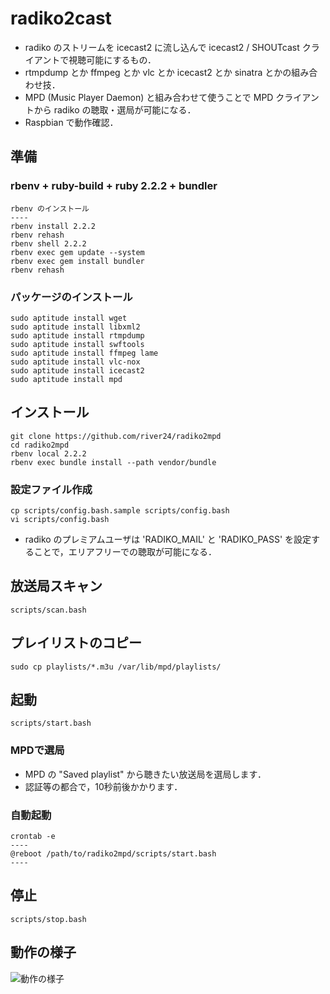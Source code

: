 # radiko2cast

- radiko のストリームを icecast2 に流し込んで icecast2 / SHOUTcast クライアントで視聴可能にするもの．
- rtmpdump とか ffmpeg とか vlc とか icecast2 とか sinatra とかの組み合わせ技．
- MPD (Music Player Daemon) と組み合わせて使うことで MPD クライアントから radiko の聴取・選局が可能になる．
- Raspbian で動作確認．

## 準備

### rbenv + ruby-build + ruby 2.2.2 + bundler
	rbenv のインストール
	----
	rbenv install 2.2.2
	rbenv rehash
	rbenv shell 2.2.2
	rbenv exec gem update --system
	rbenv exec gem install bundler
	rbenv rehash

### パッケージのインストール
	sudo aptitude install wget
	sudo aptitude install libxml2
	sudo aptitude install rtmpdump
	sudo aptitude install swftools
	sudo aptitude install ffmpeg lame
	sudo aptitude install vlc-nox
	sudo aptitude install icecast2
	sudo aptitude install mpd

## インストール
	git clone https://github.com/river24/radiko2mpd
	cd radiko2mpd
	rbenv local 2.2.2
	rbenv exec bundle install --path vendor/bundle

### 設定ファイル作成
	cp scripts/config.bash.sample scripts/config.bash
	vi scripts/config.bash

- radiko のプレミアムユーザは 'RADIKO_MAIL' と 'RADIKO_PASS' を設定することで，エリアフリーでの聴取が可能になる．

## 放送局スキャン
	scripts/scan.bash

## プレイリストのコピー
	sudo cp playlists/*.m3u /var/lib/mpd/playlists/

## 起動
	scripts/start.bash

### MPDで選局
- MPD の "Saved playlist" から聴きたい放送局を選局します．
- 認証等の都合で，10秒前後かかります．

### 自動起動
	crontab -e
	----
	@reboot /path/to/radiko2mpd/scripts/start.bash
	----

## 停止
	scripts/stop.bash

## 動作の様子
![動作の様子](./movie.gif)
